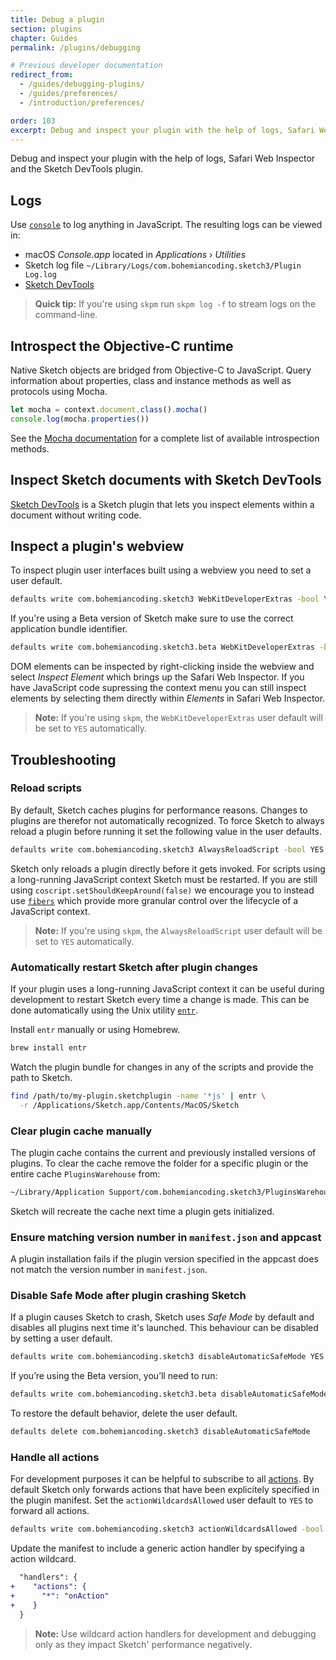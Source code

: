 ```yaml
---
title: Debug a plugin
section: plugins
chapter: Guides
permalink: /plugins/debugging

# Previous developer documentation
redirect_from:
  - /guides/debugging-plugins/
  - /guides/preferences/
  - /introduction/preferences/

order: 103
excerpt: Debug and inspect your plugin with the help of logs, Safari Web Inspector and the Sketch DevTools plugin
---
```


Debug and inspect your plugin with the help of logs, Safari Web Inspector and the Sketch DevTools plugin.

## Logs

Use [`console`](https://developer.mozilla.org/en-US/docs/Web/API/console) to log anything in JavaScript. The resulting logs can be viewed in:

- macOS _Console.app_ located in _Applications_ › _Utilities_
- Sketch log file `~/Library/Logs/com.bohemiancoding.sketch3/Plugin Log.log`
- [Sketch DevTools](https://github.com/skpm/sketch-dev-tools)

> **Quick tip:** If you're using `skpm` run `skpm log -f` to stream logs on the command-line.

## Introspect the Objective-C runtime

Native Sketch objects are bridged from Objective-C to JavaScript. Query information about properties, class and instance methods as well as protocols using Mocha.

```js
let mocha = context.document.class().mocha()
console.log(mocha.properties())
```

See the [Mocha documentation](https://github.com/logancollins/Mocha#introspecting-the-objective-c-runtime) for a complete list of available introspection methods.

## Inspect Sketch documents with Sketch DevTools

[Sketch DevTools](https://github.com/skpm/sketch-dev-tools) is a Sketch plugin that lets you inspect elements within a document without writing code.

## Inspect a plugin's webview

To inspect plugin user interfaces built using a webview you need to set a user default.

```sh
defaults write com.bohemiancoding.sketch3 WebKitDeveloperExtras -bool YES
```

If you're using a Beta version of Sketch make sure to use the correct application bundle identifier.

```sh
defaults write com.bohemiancoding.sketch3.beta WebKitDeveloperExtras -bool YES
```

DOM elements can be inspected by right-clicking inside the webview and select _Inspect Element_ which brings up the Safari Web Inspector. If you have JavaScript code supressing the context menu you can still inspect elements by selecting them directly within _Elements_ in Safari Web Inspector.

> **Note:** If you're using `skpm`, the `WebKitDeveloperExtras` user default will be set to `YES` automatically.

## Troubleshooting

### Reload scripts

By default, Sketch caches plugins for performance reasons. Changes to plugins are therefor not automatically recognized. To force Sketch to always reload a plugin before running it set the following value in the user defaults.

```sh
defaults write com.bohemiancoding.sketch3 AlwaysReloadScript -bool YES
```

Sketch only reloads a plugin directly before it gets invoked. For scripts using a long-running JavaScript context Sketch must be restarted. If you are still using `coscript.setShouldKeepAround(false)` we encourage you to instead use [`fibers`](https://developer.sketch.com/reference/api/#async) which provide more granular control over the lifecycle of a JavaScript context.

> **Note:** If you're using `skpm`, the `AlwaysReloadScript` user default will be set to `YES` automatically.

### Automatically restart Sketch after plugin changes

If your plugin uses a long-running JavaScript context it can be useful during development to restart Sketch every time a change is made. This can be done automatically using the Unix utility [`entr`](http://entrproject.org).

Install `entr` manually or using Homebrew.

```sh
brew install entr
```

Watch the plugin bundle for changes in any of the scripts and provide the path to Sketch.

```sh
find /path/to/my-plugin.sketchplugin -name '*js' | entr \
  -r /Applications/Sketch.app/Contents/MacOS/Sketch
```

### Clear plugin cache manually

The plugin cache contains the current and previously installed versions of plugins. To clear the cache remove the folder for a specific plugin or the entire cache `PluginsWarehouse` from:

```sh
~/Library/Application Support/com.bohemiancoding.sketch3/PluginsWarehouse
```

Sketch will recreate the cache next time a plugin gets initialized.

### Ensure matching version number in `manifest.json` and appcast

A plugin installation fails if the plugin version specified in the appcast does not match the version number in `manifest.json`.

### Disable Safe Mode after plugin crashing Sketch

If a plugin causes Sketch to crash, Sketch uses _Safe Mode_ by default and disables all plugins next time it's launched. This behaviour can be disabled by setting a user default.

```sh
defaults write com.bohemiancoding.sketch3 disableAutomaticSafeMode YES
```

If you’re using the Beta version, you’ll need to run:

```sh
defaults write com.bohemiancoding.sketch3.beta disableAutomaticSafeMode YES
```

To restore the default behavior, delete the user default.

```sh
defaults delete com.bohemiancoding.sketch3 disableAutomaticSafeMode
```

### Handle all actions

For development purposes it can be helpful to subscribe to all [actions](/reference/action/). By default Sketch only forwards actions that have been explicitely specified in the plugin manifest. Set the `actionWildcardsAllowed` user default to `YES` to forward all actions.

```sh
defaults write com.bohemiancoding.sketch3 actionWildcardsAllowed -bool YES
```

Update the manifest to include a generic action handler by specifying a action wildcard.

```diff
  "handlers": {
+    "actions": {
+      "*": "onAction"
+    }
  }
```

> **Note:** Use wildcard action handlers for development and debugging only as they impact Sketch' performance negatively.

